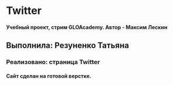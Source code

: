 # Twitter
<h4>Учебный проект, стрим GLOAcademy. Автор - Максим Лескин</h4>
<h2> Выполнила: Резуненко Татьяна</h2>
<h3>Реализовано: страница Twitter</h3>
<h4>Сайт сделан на готовой верстке.</h4>
